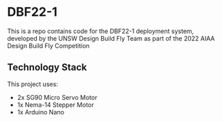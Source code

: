 # DBF22-1

This is a repo contains code for the DBF22-1 deployment system, developed by the UNSW Design Build Fly Team as part of the 2022 AIAA Design Build Fly Competition

## Technology Stack

This project uses:
- 2x SG90 Micro Servo Motor
- 1x Nema-14 Stepper Motor 
- 1x Arduino Nano
